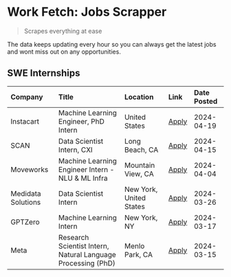 # Work Fetch: Jobs Scrapper
> Scrapes everything at ease

The data keeps updating every hour so you can always get the latest jobs and wont miss out on any opportunities.

## SWE Internships
<!--START_SECTION:workfetch-->
| Company            | Title                                                        | Location                | Link                                                                                                                                                                                                                                                                  | Date Posted   |
|:-------------------|:-------------------------------------------------------------|:------------------------|:----------------------------------------------------------------------------------------------------------------------------------------------------------------------------------------------------------------------------------------------------------------------|:--------------|
| Instacart          | Machine Learning Engineer, PhD Intern                        | United States           | [Apply](https://www.linkedin.com/jobs/view/machine-learning-engineer-phd-intern-at-instacart-3901991739?refId=XgrJs95zD%2F0QTa%2BG1dElYg%3D%3D&trackingId=ok0zzivtQaOvGVXb70RqTA%3D%3D&position=6&pageNum=0&trk=public_jobs_jserp-result_search-card)                 | 2024-04-19    |
| SCAN               | Data Scientist Intern, CXI                                   | Long Beach, CA          | [Apply](https://www.linkedin.com/jobs/view/data-scientist-intern-cxi-at-scan-3899690492?refId=XgrJs95zD%2F0QTa%2BG1dElYg%3D%3D&trackingId=gQYZ4gtOOTgpC9K1OSu%2BEw%3D%3D&position=7&pageNum=0&trk=public_jobs_jserp-result_search-card)                               | 2024-04-15    |
| Moveworks          | Machine Learning Engineer Intern - NLU & ML Infra            | Mountain View, CA       | [Apply](https://www.linkedin.com/jobs/view/machine-learning-engineer-intern-nlu-ml-infra-at-moveworks-3885205610?refId=XgrJs95zD%2F0QTa%2BG1dElYg%3D%3D&trackingId=lARTc9oxAOfYq1J8i7OZkA%3D%3D&position=8&pageNum=0&trk=public_jobs_jserp-result_search-card)        | 2024-04-04    |
| Medidata Solutions | Data Scientist Intern                                        | New York, United States | [Apply](https://www.linkedin.com/jobs/view/data-scientist-intern-at-medidata-solutions-3810253704?refId=XgrJs95zD%2F0QTa%2BG1dElYg%3D%3D&trackingId=6Vo3VdPhv%2FNGdC%2Fo1vxIsw%3D%3D&position=3&pageNum=0&trk=public_jobs_jserp-result_search-card)                   | 2024-03-26    |
| GPTZero            | Machine Learning Intern                                      | New York, NY            | [Apply](https://www.linkedin.com/jobs/view/machine-learning-intern-at-gptzero-3860723963?refId=XgrJs95zD%2F0QTa%2BG1dElYg%3D%3D&trackingId=mnEJ4E2Jgp%2FRVyjK4uYjQg%3D%3D&position=9&pageNum=0&trk=public_jobs_jserp-result_search-card)                              | 2024-03-17    |
| Meta               | Research Scientist Intern, Natural Language Processing (PhD) | Menlo Park, CA          | [Apply](https://www.linkedin.com/jobs/view/research-scientist-intern-natural-language-processing-phd-at-meta-3858718375?refId=XgrJs95zD%2F0QTa%2BG1dElYg%3D%3D&trackingId=990mN9WpRlOJslcr8l5nhg%3D%3D&position=5&pageNum=0&trk=public_jobs_jserp-result_search-card) | 2024-03-15    |
<!--END_SECTION:workfetch-->
